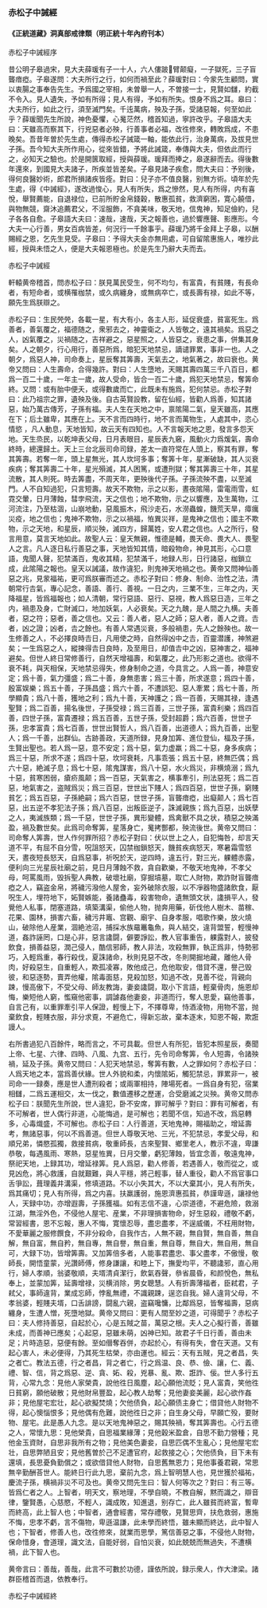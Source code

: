 ### 赤松子中誡經

#### 《正統道藏》洞真部戒律類（明正統十年內府刊本）

赤松子中誡經序

昔公明子皋過宋，見大夫薛瑗有子一十人，六人僂跛𤼣臂颠癡，一子獄死，三子盲聾瘖瘂。子皋遂問：大夫所行之行，如何而禍至此？薛瑗對曰：今䝉先生顧問，實以衷腸之事奉告先生。予爲國之宰相，未曽舉一人，不曽接一士，見賢如讎，約截不令入。見人遺失，予如有所得；見人有得，予如有所失。恨身不爲之耳。皋曰：大夫所行，如此之行，須至滅門矣。千迍萬病，殃及子孫，受諸惡報，何至如此乎？薛瑗聞先生所說，神色憂懼，心䰟茫然，稽首知過，寧許改乎。子皋語大夫曰：天雖高而察其下，行兇惡者必殃，行善事者必福，改徃修來，轉敗爲成，不患晚矣。吾昔年曽於先生處，傳得赤松子誡箴一軸，能依此行，治身萬病，及拔見世子孫。吾今知大夫所作用心，從來皆錯，予將此誡箴，奉傳與大夫，但依此而行之，必知天之驗也。於是開篋取經，授與薛瑗。瑗拜而捧之，皋遂辭而去。得後數年還來，到國見大夫諸子，所疾並皆差矣。子皋見諸子疾愈，問大夫曰：予别後，得何良醫妙術，郎君所損諸疾皆痊。對曰：兒子亦不值良醫，别無方術。頃年於先生處，得《中誡經》，遂改過悛心，見人有所失，爲之慘然，見人有所得，内有喜悅，舉賢薦能，自退禄位，已前所貯金帛錢穀，散惠孤貧，救濟窮困，寛心饒借，與物無競，齋沐追薦君父，不淫服飾，不貪美味，敬天地，信鬼神，知足儉約，兒子各各自愈。子皋語大夫曰：速哉，速哉，天之報善也，過於響應聲、影應形。今大夫一心行善，男女百病皆差，何況行一千餘事乎。薛瑗乃將千金拜上子皋，以酬賜經之恩，乞先生見受。子皋曰：予得大夫金亦無用處，可自留隂惠施人，唯抄此經，授與未悟之人，便是大夫報恩極也。於是先生乃辭大夫而去。

赤松子中誡經

軒轅黄帝稽首，問赤松子曰：朕見萬民受生，何不均匀，有富貴，有貧賤，有長命者，有短命者，或横罹枷禁，或久病纏身，或無病卒亡，或長壽有禄，如此不等，願先生爲朕辯之。

赤松子曰：生民焭焭，各載一星，有大有小，各主人形，延促衰盛，貧富死生。爲善者，善氣覆之，福德随之，衆邪去之，神靈衛之，人皆敬之，遠其禍矣。爲惡之人，凶氣覆之，災禍随之，吉祥避之，惡星照之，人皆惡之，衰患之事，併集其身矣。人之朝夕，行心用行，善惡所爲，暗犯天地禁忌，謫谴罪累，事非一也。人之朝夕，爲惡人神，司命奏上，星辰奪其筭壽，天氣去之，地氣著之，故曰衰也。黄帝又問曰：人生壽命，合得幾許。對曰：人生墮地，天賜其壽四萬三千八百日，都爲一百二十歲，一年主一歲，故人受命，皆合一百二十歲，爲犯天地禁忌，奪筭命終。又問：或有胎中便夭，或得數歲而亡，此既未有施爲，犯何禁忌。赤松子對曰：此乃祖宗之罪，遺殃及後。自古英賢設教，留在仙經，皆勸人爲善，知其諸惡，始乃萬古傳芳，子孫有福。夫人生在天地之中，禀隂陽二氣，皇天雖高，其應在下；后土雖卑，其應在上。天不言而四時行，地不言而萬物生，人處其中，恣心情慾 ，凡人動息，天地皆知，故云天有四知也。人不言報天地之恩，發言多怨天地。天生烝民，以乾坤表父母，日月表眼目，星辰表九竅，風動火力爲煖氣，壽命終時，總還歸土。天上三台北辰司命司録，差太一直符常在人頭上，察其有罪，奪其筭壽。若奪一年，頭上星無光，其人坎坷多事；奪筭十年，星漸破缺，其人災衰疾病；奪其筭壽二十年，星光殞滅，其人困篤，或遭刑獄；奪其筭壽三十年，其星流散，其人則死。時去筭盡，不周天年，更殃後代子孫。子孫流殃不盡，以至滅門。人不自知過犯，只言短壽。故天不欺物，示之以影，晝夜隂陽，雷電雨雪，虹霓交暈，日月薄蝕，彗孛飛流，天之信也；地不欺物，示之以響應，及生萬物，江河流注，乃至枯涸，山崩地動，惡風振木，飛沙走石，水澇蟲蝗，饑荒天旱，瘴癘災疫，地之信也；鬼神不欺物，示之以禍福，恠異災祥，是鬼神之信也；國主不欺物，示之天地，和星辰，順災殃，滅四方，歸萬姓，安人君之信也。人之所行，發言用意，莫言天地如此。故聖人云：皇天無親，惟德是輔，畏天命、畏大人、畏聖人之言。凡人逐日私行善惡之事，天地皆知其情，暗殺物命，神見其形，心口意語，鬼聞人聲，犯禁滿百，鬼收其精，犯禁滿千，地録人形，日行諸惡，枷鎖立成，此隂陽之報也。皇天以誡議，故作違犯，則鬼神天地禍之也。黄帝又問神仙善惡之兆，見䝉福祐，更可爲朕審而述之。赤松子對曰：修身、制命、治性之法，清朝常行𠮷氣，專心記念，善語、善行、善視。一日之内，三業不生，三年之内，天降福星，皆爲福報也；如人清朝，常行惡語、惡行、惡視，教人爲惡日造，三年之内，禍患及身，亡財滅口，地加妖氣，人必衰矣。天之九醜，是人間之九横。夫善者，惡之符；惡者，善之信也。又云：善人者，惡人之師；惡人者，善人之資。𠮷者，凶之證；凶者，𠮷之餘也。有善人常遇災衰，多般禍患，先人之餘殃也。故一生修善之人，不必擇良時𠮷日，凡用使之時，自然得凶中之𠮷，百靈潜護，神煞避矣；一生爲惡之人，縱揀得𠮷日良時，及至用日，却值𠮷中之凶，惡神害之，福神避矣。但世人終日常修善行，自然天增福壽，和氣覆之，此乃形影之道也。欲得不衰不耗，與天相保，天地禁忌得失，修身制命之道，今具言之。人爲一善，神意安定；爲十善，氣力彊盛；爲二十善，身無患害；爲三十善，所求遂意；爲四十善，殷富娱樂；爲五十善，子孫昌盛；爲六十善，不遭誤犯、惡人牽累；爲七十善，所學顯貴；爲八十善，獲地之利；爲九十善，天神護之；爲一百善，天賜其禄，逢遇聖賢；爲二百善，揚名後世，子孫受禄；爲三百善，三世子孫，富貴利樂；爲四百善，四世子孫，富貴遷禄；爲五百善，五世子孫，受封超爵；爲六百善，世世子孫，忠孝富貴；爲七百善，世世出賢哲人，爲八百善，出道德人；爲九百善，出聖人；爲一千善，出群仙。古跡善政，天道所録，見身加筭、進位登仙，楅及子孫，生賢出聖也。若人爲一惡，意不安定；爲十惡，氣力虚羸；爲二十惡，身多疾病；爲三十惡，所求不遂；爲四十惡，坎坷衰耗，凡事乖張；爲五十惡，終無匹偶；爲六十惡，絶滅子息；爲七十惡，隂鬼謀害，爲八十惡，水火爲災，非横燒溺；爲九十惡，貧寒困弱，瘡疥風颠；爲一百惡，天氣害之，横事牽引，刑法惡死；爲二百惡，地氣害之，盗賊爲災；爲三百惡，世世出下賤人；爲四百惡，世世子孫，窮賤貧乞；爲五百惡，子孫絶嗣；爲六百惡，世世子孫，盲聾瘖瘂，出癡颠人；爲七百惡，出五逆不孝犯法子孫；爲八百惡，出叛臣逆子，誅滅親族；爲九百惡，出妖孽之人，夷滅族類；爲一千惡，世世子孫，異形變體，爲禽獸不具之状，積惡之殃滿盈，禍及數世矣。此爲司命奪筭，星落身亡，䰟拷酆都，殃流後世。黄帝又問曰：司命奪人筭壽，世人作何罪所招？赤松子對曰：伏以世上之人，自犯悔咎，却言天道不平，有屈不自分雪，呪詛怒天，囚禁枷鎖怒天，饑貧疾病怒天，寒暑霜雪怒天，晝夜短長怒天，自爲惡事，祈呪於天，逆四時，違五行，對三光，躶體赤露，便利向三光星辰社廟之前，見日月薄蝕不救，貪自歡樂，不敬天地鬼神，不孝父母，呵罵風雨，毁拆聖人典教，破壞社廟，穿掘墳墓，取亡人財物，欺詐財盲聾瘖瘂之人，竊盗金帛，將穢污潑他人屋舍，妄外破除衣服，以不凈器物盛諸飲食，厭呪生人，埋符地下，妬賢嫉能，養諸蠱毒，殺害物命，遺無頭文状，䜛損平人，發覺他人私事，閉塞道路，填築溝渠，偷他人物，抛奔用藥，斫伐他人樹木、苗稼、花果、園林，損害六畜，穢污井竈、宫觀、廟宇、自身孝服，唱歌作樂，放火燒山，破除他人産業，涸絶池沼，捕採水族黿鼉龜魚，與人結交，違背盟誓，輕慢神道，姦詐誣罔，口是心非，惡言䜛闘，僻要諍訟，教人官事重告，躶露對人，披發飲食，損善益惡，潤己侵人，酷信邪師，教人非法，攻殺無罪，執正爲非，恃勢邪巧，入輕爲重，春行殺伐，夏誅諸命，秋則見惡不改，冬則開掘地藏，離他人骨肉，好殺惡生，自重輕人，欺孤凌寡，敗他成己，危他取安，借貸不還，譽己毁彼，和惡逐勢，賣弄他權，隂毒面慈，見殺加怒，知過不改，見善不從，背親向踈，慢高傲下，不受父母、師友教誨，妻妾䜛闘，取小下言語，輕棄骨肉，施恩却悔，樂短他人窮，懢窺他密事，調謔姦他妻妾，非道而行，奪人恩愛，竊他善事，自言己有，以重罪牽引平人保證，輕慢上下，不擇尊卑，恃酒淩物，用物不當，抛棄飲食，輕賤衣服，非分求覔，不避危亡，得新忘故，棄本逐末，知恩不報，欺誑謾人。

右所書過犯八百餘件，略而言之，不可具載。但世人有所犯，皆犯本照星辰，奏聞上帝、七星、六律、四時、八風、九宫、五行，先令司命奪筭，令人短壽，令諸殃禍，延及子孫。黄帝又問曰：人犯天地禁忌，奪筭有數，人之罪如何？赤松子曰：人爲天地之本，當爲善伏緣。世人外貌和柔，内懷隂妬，觸犯禁忌，罪累非一，被司命一一録奏，應是世人遭刑殺者；或兩軍相持，陣場死者。一爲自身有犯，宿業相讎，二爲五運相交，太一伐之，數值遷移之歷運，合受磨滅之災殃。黄帝又問赤松子曰：朕聞先生所說，世人違犯，卧不安席，罪可解乎？對曰：罪有可解者，有不可解者，世人偶行非道，心能悔過，是可解也；若聞不信，知過不改，爲惡轉多，心毒熾盛，不可解也。赤松子曰：人行善道，天地鬼神，賜福助之，增延壽考，無諸惡事，何以不爲善道。但世人尊敬天地、三光，不犯禁忌，孝愛父母，和順兄弟，憐愍孤獨，救接貧病，敬重師長，古來聖賢、鄉里老人，教示不違，卑謙恭敬，每遇風雨、寒熱，惡星恠異，日月交暈，虧犯薄蝕，皆宜念善，敬遠鬼神，祭祀天地，上録其功，增延禄筭。見人爲惡，勸人修善，若遇善人，敬而從之，或見凶危，將心救護，自就艱難，與人平穩，將己輕事，替人重役，勸人不爲官事口舌爭訟，葺理義井溝渠，修填道路。不以小失其大，不以大棄其小，見人有所失，爲其痛切；見人有所得，爲之内喜。扶羸護弱，施恩濟惠孤貧，恭謹卑遜，讓禄他人，天録中功，亦增遐壽，子孫獲福。如有志信不違，心崇道德，不避危險，救溺江湖，無淫外色，不侵他人屋宅、産業，不非理損害物命，好生惡殺，禮敬不虧，常習經書，恩不忘報，惠人不悔，寛懷忍辱，盡忠盡孝，不逞威儀，不枉用財物，不愛華麗之服修饌食，不非分殺命，自我作古，人無不親，無自賢，無自善，無自解，無自富，無自矜，無自專，無自譽，無自重，無自尊，無自大，無自用，無自可，大録下功，皆增筭壽。又加筭倍多者，人能事君盡忠、事父盡孝，不傲慢，敬師長，開悟童蒙，光讚師傅，修身謙讓，和睦上下，撫愛均平，不聽䜛邪，直心用行，婦人孝順，翁婆敬順，夫壻清貞潔行，飲氣吞聲，叅省晨昏，和颜悅色，無私奉上，並蒙加筭，延壽增禄，災横消除，男女聰慧。人有折壽薄福者，臣弒君，子弒父，事師違背，業成忘師，悖亂無禮，不識親踈，逞恣自我。婦人違背父母，不孝翁婆，輕賤夫壻，口舌誹謗，闘亂六親，盗竊嚵慵，比鄰爲惡，皆奪福壽，惡病纏身，生遭人憎，死墮地獄。黄帝又問曰：更有人間至妙之道，可得聞乎？赤松子曰：夫人修持善惡，自起於心，心是五賊之苗，萬惡之根。夫人之心擬行善，善雖未成，而善神已應矣；心起惡，惡雖未萌，凶神已知。故君子千日行善，善由未足；片時造惡，惡便有餘。至如僣奪吞併，亦起於心，有得有失，會在天道。又有起心害人，未必便得，乃其死生枯榮，亦由運也。經云：天有五賊，見之者昌，失之者亡。教法五德，行之者昌，背之者亡，行之爲温、良、恭、儉、讓，仁、義、禮、智、信，背之爲惡、逆、貪、妬、殺，兇暴、亂、欺、誑詐、佞。世人多行五背，心常九念：見他人家榮貴，說他徃日風塵，起心願他流貶；見人富貴，笑他徃日貧窮，願他破散；見他財帛豐盈，起心教人劫奪；見他妻妾美麗，起心欲作姦非；見他屋宅宏壮，起心欲擬焚燒；欠他债負，起心願债主身亡；借貸他人財物不得，起心懊惱恨多；見他偶有危難，說他徃日之非；自生身父母，早願亡殁，要財物、屋宅。此是愚人九念。是以天地鬼神惡之，賜其殃禍，奪其筭壽也。心行五德之人，常懷九思：見他榮貴，自思福業緣薄；見他穀米盈倉，自思不勤力營種；見他金玉資財，自思非我所有之物；見他美色妻妾，自思匹偶不生亂心；見他屋宅宏壮，自思弊陋且安；見他舊曽於己不足遭官府，起救接之心；欠他债負，目下未有還填，長思憂負勤償之；或欲借貸他人財物，自思舊無恩力；見他事養君親，常思無辛勤酬荅世人。能終日行此九思，棄前九念，爲上智明慧人也，見世獲於福祐，慶流子孫，横禍非災不可及也。黄帝又問先生曰：智人何等次之？對曰：有三等。皆爲仁者之人。上智者，明天文，察地理，不學自曉，不教自解，黙而識之，辯音律，鑒賢愚，心慈愍，不輕人，識成敗，知進退，别存亡，此人雖貧而終富，暫卑而終高，此上智人也；中智者，通會經書，常存禮敬，見賢思齊，扶危救弱，惠施不悔，忠孝不虧，言不傷物，卑遜温謙，此未學而終悟，雖未顯而終达，此中智人也；下智者，修善人也，改徃修來，就業而思學，篤信善惡之事，不侵他人財物，保命惜身，會道理，識文法，自能好弱，自怕災衰，如此兢兢而無過失，不遭横禍，此下智人也。

黄帝言曰：善哉，善哉，此言不可數於功德，謹依所說，録示衆人，作大津梁。諸群臣稽首而退，依教奉行。

赤松子中誡經終
